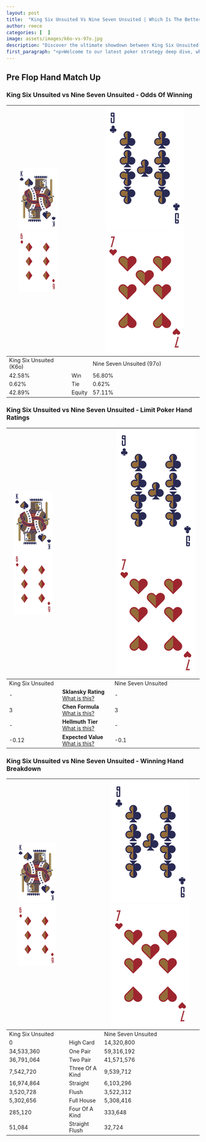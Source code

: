 ```yaml
---
layout: post
title:  "King Six Unsuited Vs Nine Seven Unsuited | Which Is The Better Hand In Poker? A Complete Guide"
author: reece
categories: [  ]
image: assets/images/k6o-vs-97o.jpg
description: "Discover the ultimate showdown between King Six Unsuited and Nine Seven Unsuited in poker! Uncover the odds, strategies, and scenarios where one hand triumphs over the other. Get ready to up your poker game with this thrilling analysis."
first_paragraph: "<p>Welcome to our latest poker strategy deep dive, where we're pitting two distinct hands against each other in a high-stakes showdown: King Six Unsuited vs Nine Seven Unsuited.</p><p>In the dynamic world of poker, every decision counts, and knowing which hand holds the upper hand is key to your success at the table.</p><p>In this article, we'll dissect these two hands, explore the scenarios where one dominates the other, and equip you with the knowledge to make strategic choices that can tip the odds in your favor.</p><p>Get ready to unravel the intriguing dynamics of these poker hands and elevate your game to new heights.</p>"
---
```




[comment]: # (sp0)

## Pre Flop Hand Match Up

<div class="table hand-ratings" markdown="1"> 



### King Six Unsuited vs Nine Seven Unsuited - Odds Of Winning


    
| ![image info](assets/images/hand1/K.png) ![image info](assets/images/hand1/6o.png) |  | ![image info](assets/images/hand2/9.png) ![image info](assets/images/hand2/7o.png) |
| -------- | -------- | -------- |
| King Six Unsuited (K6o) |  | Nine Seven Unsuited (97o) |
| 42.58% | Win | 56.80% |
| 0.62% | Tie | 0.62% |
| 42.89% | Equity | 57.11% |




[comment]: # (sp1)



### King Six Unsuited vs Nine Seven Unsuited - Limit Poker Hand Ratings


    
| ![image info](assets/images/hand1/K.png) ![image info](assets/images/hand1/6o.png) |  | ![image info](assets/images/hand2/9.png) ![image info](assets/images/hand2/7o.png) |
| -------- | -------- | -------- |
| King Six Unsuited |  | Nine Seven Unsuited |
| - | **Sklansky Rating** [What is this?](/sklansky-rating-explained) | - |
| 3 | **Chen Formula** [What is this?](/chen-formula-explained) | 3 |
| - | **Hellmuth Tier** [What is this?](/Hellmuth-tier-explained) | - |
| -0.12 | **Expected Value** [What is this?](/expected-value-explained) | -0.1 |




[comment]: # (sp2)



### King Six Unsuited vs Nine Seven Unsuited - Winning Hand Breakdown


    
| ![image info](assets/images/hand1/K.png) ![image info](assets/images/hand1/6o.png) |  | ![image info](assets/images/hand2/9.png) ![image info](assets/images/hand2/7o.png) |
| -------- | -------- | -------- |
| King Six Unsuited |  | Nine Seven Unsuited |
| 0 | High Card | 14,320,800 |
| 34,533,360 | One Pair | 59,316,192 |
| 36,791,064 | Two Pair | 41,571,576 |
| 7,542,720 | Three Of A Kind | 9,539,712 |
| 16,974,864 | Straight | 6,103,296 |
| 3,520,728 | Flush | 3,522,312 |
| 5,302,656 | Full House | 5,308,416 |
| 285,120 | Four Of A Kind | 333,648 |
| 51,084 | Straight Flush | 32,724 |




[comment]: # (sp3)



</div>

[comment]: # (sp4)



[comment]: # (sp5)

